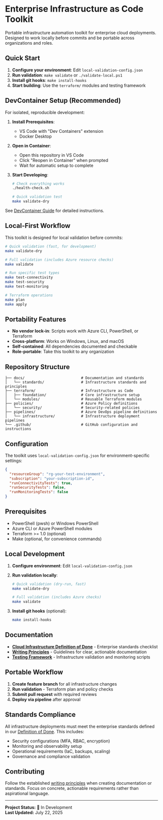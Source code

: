 # Enterprise Infrastructure as Code Toolkit

Portable infrastructure automation toolkit for enterprise cloud deployments. Designed to work locally before commits and be portable across organizations and roles.

## Quick Start

1. **Configure your environment**: Edit `local-validation-config.json`
2. **Run validation**: `make validate` or `./validate-local.ps1`
3. **Install git hooks**: `make install-hooks`
4. **Start building**: Use the `terraform/` modules and testing framework

## DevContainer Setup (Recommended)

For isolated, reproducible development:

1. **Install Prerequisites**:
   - VS Code with "Dev Containers" extension
   - Docker Desktop

2. **Open in Container**:
   - Open this repository in VS Code
   - Click "Reopen in Container" when prompted
   - Wait for automatic setup to complete

3. **Start Developing**:

   ```bash
   # Check everything works
   ./health-check.sh
   
   # Quick validation test
   make validate-dry
   ```

See [DevContainer Guide](.devcontainer/README.md) for detailed instructions.

## Local-First Workflow

This toolkit is designed for local validation before commits:

```bash
# Quick validation (fast, for development)
make validate-dry

# Full validation (includes Azure resource checks)
make validate

# Run specific test types
make test-connectivity
make test-security
make test-monitoring

# Terraform operations
make plan
make apply
```

## Portability Features

- **No vendor lock-in**: Scripts work with Azure CLI, PowerShell, or Terraform
- **Cross-platform**: Works on Windows, Linux, and macOS
- **Self-contained**: All dependencies documented and checkable
- **Role-portable**: Take this toolkit to any organization

## Repository Structure

```text
├── docs/                          # Documentation and standards
│   └── standards/                 # Infrastructure standards and principles
├── terraform/                     # Infrastructure as Code
│   ├── foundation/                # Core infrastructure setup
│   └── modules/                   # Reusable Terraform modules
├── policies/                      # Azure Policy definitions
│   └── security/                  # Security-related policies
├── pipelines/                     # Azure DevOps pipeline definitions
│   └── infrastructure/            # Infrastructure deployment pipelines
└── .github/                       # GitHub configuration and instructions
```

## Configuration

The toolkit uses `local-validation-config.json` for environment-specific settings:

```json
{
  "resourceGroup": "rg-your-test-environment", 
  "subscription": "your-subscription-id",
  "runConnectivityTests": true,
  "runSecurityTests": false,
  "runMonitoringTests": false
}
```

## Prerequisites

- PowerShell (pwsh) or Windows PowerShell
- Azure CLI or Azure PowerShell modules
- Terraform >= 1.0 (optional)
- Make (optional, for convenience commands)

## Local Development

1. **Configure environment**: Edit `local-validation-config.json`

2. **Run validation locally**:

   ```bash
   # Quick validation (dry-run, fast)
   make validate-dry
   
   # Full validation (includes Azure checks)
   make validate
   ```

3. **Install git hooks** (optional):

   ```bash
   make install-hooks
   ```

## Documentation

- **[Cloud Infrastructure Definition of Done](docs/standards/cloud-infrastructure-definition-of-done.md)** - Enterprise standards checklist
- **[Writing Principles](docs/standards/writing-principles.md)** - Guidelines for clear, actionable documentation
- **[Testing Framework](tests/README.md)** - Infrastructure validation and monitoring scripts

## Portable Workflow

1. **Create feature branch** for all infrastructure changes
2. **Run validation** - Terraform plan and policy checks
3. **Submit pull request** with required reviews
4. **Deploy via pipeline** after approval

## Standards Compliance

All infrastructure deployments must meet the enterprise standards defined in our [Definition of Done](docs/standards/cloud-infrastructure-definition-of-done.md). This includes:

- Security configurations (MFA, RBAC, encryption)
- Monitoring and observability setup
- Operational requirements (IaC, backups, scaling)
- Governance and compliance validation

## Contributing

Follow the established [writing principles](docs/standards/writing-principles.md) when creating documentation or standards. Focus on concrete, actionable requirements rather than aspirational language.

---

**Project Status:** 🚧 In Development  
**Last Updated:** July 22, 2025
